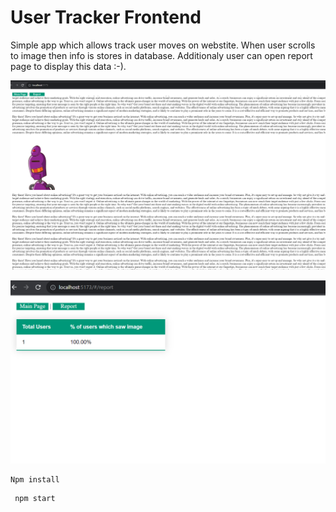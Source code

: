# User Tracker Frontend

Simple app which allows track user moves on webstite. 
When user scrolls to image then info is stores in database. 
Additionaly user can open report page to display this data :-).

![Alt text](<Zrzut ekranu 2023-08-27 015212.png>)

![Alt text](<Zrzut ekranu 2023-08-27 015220.png>)


```
Npm install 
```

```
 npm start
```